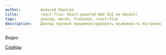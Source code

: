 ```yaml
---
author:         Алексей Пирогов
title:          react-flux: React-powered Web GUI на Haskell
tags:           доклад, митап, frontend, react-flux
description:    Доклад призван продемонстрировать возможность построения Web GUI с использованием GHCJS и библиотеки react-flux - "обертки" над ReactJS, отличающейся использованием подхода "Flux" для работы с состоянием приложения.
---
```


Видео


[Слайды](???)